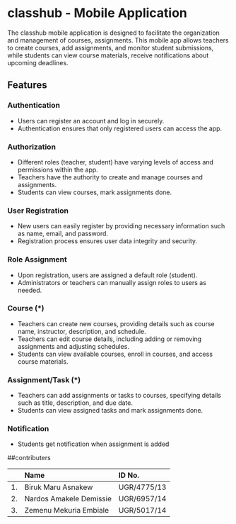# classhub - Mobile Application

The classhub mobile application is designed to facilitate the organization and management of courses, assignments. This mobile app allows teachers to create courses, add assignments, and monitor student submissions, while students can view course materials, receive notifications about upcoming deadlines.

## Features

### Authentication
- Users can register an account and log in securely.
- Authentication ensures that only registered users can access the app.

### Authorization
- Different roles (teacher, student) have varying levels of access and permissions within the app.
- Teachers have the authority to create and manage courses and assignments.
- Students can view courses, mark assignments done.

### User Registration
- New users can easily register by providing necessary information such as name, email, and password.
- Registration process ensures user data integrity and security.

### Role Assignment
- Upon registration, users are assigned a default role (student).
- Administrators or teachers can manually assign roles to users as needed.

### Course (*)
- Teachers can create new courses, providing details such as course name, instructor, description, and schedule.
- Teachers can edit course details, including adding or removing assignments and adjusting schedules.
- Students can view available courses, enroll in courses, and access course materials.

### Assignment/Task (*)
- Teachers can add assignments or tasks to courses, specifying details such as title, description, and due date.
- Students can view assigned tasks and mark assignments done.

### Notification
- Students get notification when assignment is added



##contributers



|   | Name                    | ID No.      |
|:--| :-----------------------| :-----------|
|1. | Biruk Maru Asnakew      | UGR/4775/13 |
|2. | Nardos Amakele Demissie | UGR/6957/14 |
|3. | Zemenu Mekuria Embiale  | UGR/5017/14 |





